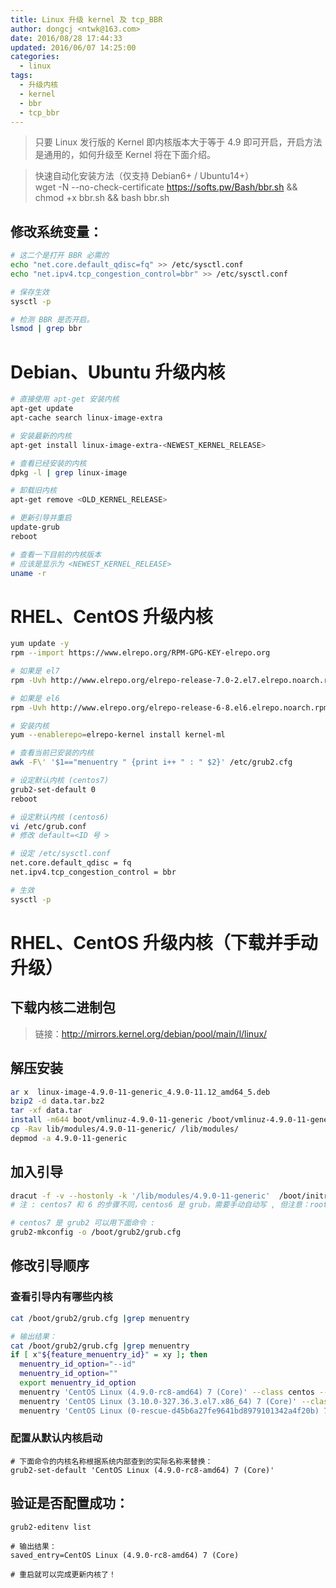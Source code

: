 ```yaml
---
title: Linux 升级 kernel 及 tcp_BBR
author: dongcj <ntwk@163.com>
date: 2016/08/28 17:44:33
updated: 2016/06/07 14:25:00
categories:
  - linux
tags:
  - 升级内核
  - kernel
  - bbr
  - tcp_bbr
---
```


> 只要 Linux 发行版的 Kernel 即内核版本大于等于 4.9 即可开启，开启方法是通用的，如何升级至 Kernel 将在下面介绍。

> 快速自动化安装方法（仅支持 Debian6+ / Ubuntu14+）<br>
> wget -N --no-check-certificate https://softs.pw/Bash/bbr.sh && chmod +x bbr.sh && bash bbr.sh

## 修改系统变量：
``` bash
# 这二个是打开 BBR 必需的
echo "net.core.default_qdisc=fq" >> /etc/sysctl.conf
echo "net.ipv4.tcp_congestion_control=bbr" >> /etc/sysctl.conf

# 保存生效
sysctl -p

# 检测 BBR 是否开启。
lsmod | grep bbr
```

# Debian、Ubuntu 升级内核

```bash
# 直接使用 apt-get 安装内核
apt-get update
apt-cache search linux-image-extra

# 安装最新的内核
apt-get install linux-image-extra-<NEWEST_KERNEL_RELEASE>

# 查看已经安装的内核
dpkg -l | grep linux-image

# 卸载旧内核
apt-get remove <OLD_KERNEL_RELEASE>

# 更新引导并重启
update-grub
reboot

# 查看一下目前的内核版本
# 应该是显示为 <NEWEST_KERNEL_RELEASE>
uname -r

```

# RHEL、CentOS 升级内核
```bash
yum update -y
rpm --import https://www.elrepo.org/RPM-GPG-KEY-elrepo.org

# 如果是 el7
rpm -Uvh http://www.elrepo.org/elrepo-release-7.0-2.el7.elrepo.noarch.rpm

# 如果是 el6
rpm -Uvh http://www.elrepo.org/elrepo-release-6-8.el6.elrepo.noarch.rpm

# 安装内核
yum --enablerepo=elrepo-kernel install kernel-ml

# 查看当前已安装的内核
awk -F\' '$1=="menuentry " {print i++ " : " $2}' /etc/grub2.cfg

# 设定默认内核 (centos7)
grub2-set-default 0
reboot

# 设定默认内核 (centos6)
vi /etc/grub.conf
# 修改 default=<ID 号 >

# 设定 /etc/sysctl.conf
net.core.default_qdisc = fq
net.ipv4.tcp_congestion_control = bbr

# 生效
sysctl -p
```

# RHEL、CentOS 升级内核（下载并手动升级）

## 下载内核二进制包
> 链接：http://mirrors.kernel.org/debian/pool/main/l/linux/

## 解压安装
```bash
ar x  linux-image-4.9.0-11-generic_4.9.0-11.12_amd64_5.deb
bzip2 -d data.tar.bz2
tar -xf data.tar
install -m644 boot/vmlinuz-4.9.0-11-generic /boot/vmlinuz-4.9.0-11-generic
cp -Rav lib/modules/4.9.0-11-generic/ /lib/modules/
depmod -a 4.9.0-11-generic
```

## 加入引导
```bash
dracut -f -v --hostonly -k '/lib/modules/4.9.0-11-generic'  /boot/initramfs-4.9.0-11-generic 4.9.0-11-generic
# 注 : centos7 和 6 的步骤不同，centos6 是 grub，需要手动自动写 , 但注意：root=UUID= 那里的 uuid 不能修改！！！；

# centos7 是 grub2 可以用下面命令 :
grub2-mkconfig -o /boot/grub2/grub.cfg
```

## 修改引导顺序

### 查看引导内有哪些内核
```bash
cat /boot/grub2/grub.cfg |grep menuentry

# 输出结果：
cat /boot/grub2/grub.cfg |grep menuentry
if [ x"${feature_menuentry_id}" = xy ]; then
  menuentry_id_option="--id"
  menuentry_id_option=""
  export menuentry_id_option
  menuentry 'CentOS Linux (4.9.0-rc8-amd64) 7 (Core)' --class centos --class gnu-linux --class gnu --class os --unrestricted $menuentry_id_option 'gnulinux-4.9.0-rc8-amd64-advanced-508f0c60-8ce4-48fa-a00e-8db45fa56da8' {
  menuentry 'CentOS Linux (3.10.0-327.36.3.el7.x86_64) 7 (Core)' --class centos --class gnu-linux --class gnu --class os --unrestricted $menuentry_id_option 'gnulinux-3.10.0-327.36.3.el7.x86_64-advanced-508f0c60-8ce4-48fa-a00e-8db45fa56da8' {
  menuentry 'CentOS Linux (0-rescue-d45b6a27fe9641bd8979101342a4f20b) 7 (Core)' --class centos --class gnu-linux --class gnu --class os --unrestricted $menuentry_id_option 'gnulinux-0-rescue-d45b6a27fe9641bd8979101342a4f20b-advanced-508f0c60-8ce4-48fa-a00e-8db45fa56da8' {
```

### 配置从默认内核启动
    # 下面命令的内核名称根据系统内部查到的实际名称来替换：
    grub2-set-default 'CentOS Linux (4.9.0-rc8-amd64) 7 (Core)'

## 验证是否配置成功：
    grub2-editenv list

    # 输出结果：
    saved_entry=CentOS Linux (4.9.0-rc8-amd64) 7 (Core)

    # 重启就可以完成更新内核了！

